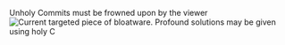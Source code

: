 Unholy Commits must be frowned upon by the viewer
![Current targeted piece of bloatware.](https://external-content.duckduckgo.com/iu/?u=https%3A%2F%2Fwww.hwcooling.net%2Fwp-content%2Fuploads%2F2022%2F09%2FRaptor-Lake-p%25C5%2599id%25C3%25A1v%25C3%25A1-dal%25C5%25A1%25C3%25AD-j%25C3%25A1dra-E-Core-pro-vy%25C5%25A1%25C5%25A1%25C3%25AD-mnohovl%25C3%25A1knov%25C3%25BD-v%25C3%25BDkon.jpg&f=1&nofb=1&ipt=31dde68bcb64f448c1e06be3918ab606a59d1b10450aa0df91057b42cc5db051&ipo=images)
Profound solutions may be given using holy C
